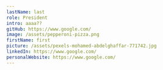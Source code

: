 ```yaml
---
lastName: last
role: President
intro: aaaa??
gitHub: https://www.google.com/
image: /assets/pepperoni-pizza.png
firstName: first
picture: /assets/pexels-mohamed-abdelghaffar-771742.jpg
linkedIn: https://www.google.com/
personalWebsite: https://www.google.com/
---
```

